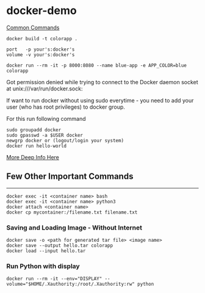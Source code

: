 # docker-demo
[Common Commands](https://github.com/vermavinay982/docker-demo/blob/main/README.md#few-other-important-commands)

```docker build -t colorapp . ```

```
port   -p your's:docker's
volume -v your's:docker's
```

```docker run --rm -it -p 8000:8080 --name blue-app -e APP_COLOR=blue colorapp```




Got permission denied while trying to connect to the Docker daemon socket at unix:///var/run/docker.sock: 

If want to run docker without using sudo everytime - you need to add your user (who has root privileges) to docker group.

For this run following command

```
sudo groupadd docker
sudo gpasswd -a $USER docker
newgrp docker or (logout/login your system)
docker run hello-world
```
[More Deep Info Here](https://askubuntu.com/questions/477551/how-can-i-use-docker-without-sudo)

## Few Other Important Commands 
---

```
docker exec -it <container name> bash
docker exec -it <container name> python3
docker attach <container name>
docker cp mycontainer:/filename.txt filename.txt
```
### Saving and Loading Image - Without Internet
```
docker save -o <path for generated tar file> <image name>
docker save --output hello.tar colorapp
docker load --input hello.tar
```
### Run Python with display
```
docker run --rm -it --env="DISPLAY" --volume="$HOME/.Xauthority:/root/.Xauthority:rw" python
```
